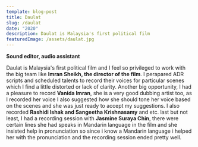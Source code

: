 ```yaml
---
template: blog-post
title: Daulat
slug: /daulat
date: "2020"
description: Daulat is Malaysia's first political film
featuredImage: /assets/daulat.jpg
---
```


**Sound editor, audio assistant**

Daulat is Malaysia's first political film and I feel so privileged to work with the big team like **Imran Sheikh, the director of the film**. I perapared ADR scripts and scheduled talents to record their voices for particular scenes which I find a little distorted or lack of clarity. Another big opportunity, I had a pleasure to record **Vanida Imran**, she is a very good dubbing artist too, as I recorded her voice I also suggested how she should tone her voice based on the scenes and she was just ready to accept my suggestions. I also recorded **Rashidi Ishak and Sangeetha Krishnasamy** and etc. last but not least, I had a recording session with **Jasmine Suraya Chin**, there were certain lines she had speaks in Mandarin language in the film and she insisted help in pronunciation so since i know a Mandarin language i helped her with the pronunciation and the recording session ended pretty well.